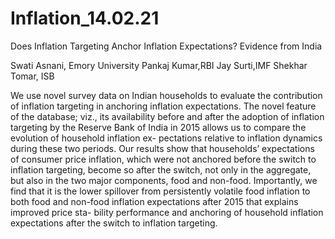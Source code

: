 # Inflation_14.02.21
Does Inflation Targeting Anchor Inflation Expectations? Evidence from India

Swati Asnani, Emory University
Pankaj Kumar,RBI
Jay Surti,IMF
Shekhar Tomar, ISB
 
We use novel survey data on Indian households to evaluate the contribution of inflation targeting in anchoring inflation expectations. The novel feature of the database; viz., its availability before and after the adoption of inflation targeting by the Reserve Bank of India in 2015 allows us to compare the evolution of household inflation ex- pectations relative to inflation dynamics during these two periods. Our results show that households’ expectations of consumer price inflation, which were not anchored before the switch to inflation targeting, become so after the switch, not only in the aggregate, but also in the two major components, food and non-food. Importantly, we find that it is the lower spillover from persistently volatile food inflation to both food and non-food inflation expectations after 2015 that explains improved price sta- bility performance and anchoring of household inflation expectations after the switch to inflation targeting.
